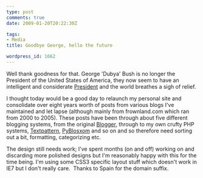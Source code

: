 ```yaml
---
type: post
comments: true
date: 2009-01-20T20:22:30Z

tags:
- Media
title: Goodbye George, hello the future

wordpress_id: 1662
---
```


Well thank goodness for that. George 'Dubya' Bush is no longer the President of the United States of America, they now seem to have an intelligent and considerate [President](http://whitehouse.gov) and the world breathes a sigh of relief.

I thought today would be a good day to relaunch my personal site and consolidate over eight years worth of posts from various blogs I've maintained and let lapse (although mainly from frownland.com which ran from 2000 to 2005). These posts have been through about five different blogging systems, from the original [Blogger](https://www.blogger.com/), through to my own crufty PHP systems, [Textpattern](http://www.textpattern.com), [PyBlosxom](http://pyblosxom.sourceforge.net/) and so on and so therefore need sorting out a bit, formatting, categorizing etc.

The design still needs work; I've spent months (on and off) working on and discarding more polished designs but I'm reasonably happy with this for the time being. I'm using some CSS3 specific layout stuff which doesn't work in IE7 but I don't really care.  Thanks to Spain for the domain suffix.
